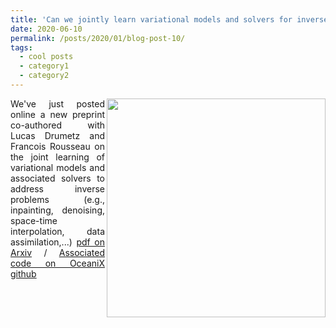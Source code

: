 ```yaml
---
title: 'Can we jointly learn variational models and solvers for inverse problems?'
date: 2020-06-10
permalink: /posts/2020/01/blog-post-10/
tags:
  - cool posts
  - category1
  - category2
---
```


<div style="text-align: justify"> 
<img src="https://rfablet.github.io/images/fig_MNIST0770_All.png" width="350" align ="right">
  We've just posted online a new preprint co-authored with Lucas Drumetz and Francois Rousseau on the joint learning of variational models and associated solvers to address inverse problems (e.g., inpainting, denoising, space-time interpolation, data assimilation,...) 
<a href="https://arxiv.org/abs/2006.03653"> pdf on Arxiv</a> / <a href="https://github.com/CIA-Oceanix/DinAE_4DVarNN_torch"> Associated code on OceaniX github<a>
